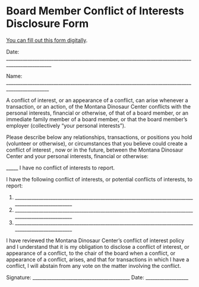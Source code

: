 # Board Member Conflict of Interests Disclosure Form

[You can fill out this form digitally](https://tmdc.cc/board-coi-disclosure?utm_source=gitbook\&utm_medium=link\&utm_campaign=board_handbook).

Date: \_\_\_\_\_\_\_\_\_\_\_\_\_\_\_\_\_\_\_\_\_\_\_\_\_\_\_\_\_\_\_\_\_\_\_\_\_\_\_\_\_\_\_\_\_\_\_\_\_\_\_\_\_\_\_\_\_\_\_\_\_\_\_\_\_\_\_\_\_\_\_\_\_\_\_\_\_\_\_\_\_\_\_\_\_\_\_\_\_\_\_\_\_\_\_\_\_

Name: \_\_\_\_\_\_\_\_\_\_\_\_\_\_\_\_\_\_\_\_\_\_\_\_\_\_\_\_\_\_\_\_\_\_\_\_\_\_\_\_\_\_\_\_\_\_\_\_\_\_\_\_\_\_\_\_\_\_\_\_\_\_\_\_\_\_\_\_\_\_\_\_\_\_\_\_\_\_\_\_\_\_\_\_\_\_\_\_\_\_\_\_\_\_\_\_

A conflict of interest, or an appearance of a conflict, can arise whenever a transaction, or an action, of the Montana Dinosaur Center conflicts with the personal interests, financial or otherwise, of that of a board member, or an immediate family member of a board member, or that the board member’s employer (collectively “your personal interests”).

Please describe below any relationships, transactions, or positions you hold (volunteer or otherwise), or circumstances that you believe could create a conflict of interest , now or in the future, between the Montana Dinosaur Center and your personal interests, financial or otherwise:

\_\_\_\_\_ I have no conflict of interests to report.

I have the following conflict of interests, or potential conflicts of interests, to report:&#x20;

1. \_\_\_\_\_\_\_\_\_\_\_\_\_\_\_\_\_\_\_\_\_\_\_\_\_\_\_\_\_\_\_\_\_\_\_\_\_\_\_\_\_\_\_\_\_\_\_\_\_\_\_\_\_\_\_\_\_\_\_\_\_\_\_\_\_\_\_\_\_\_\_\_\_\_\_\_\_\_\_\_\_\_\_\_\_\_\_\_\_\_\_\_\_\_\_\_\_\_\_
2. \_\_\_\_\_\_\_\_\_\_\_\_\_\_\_\_\_\_\_\_\_\_\_\_\_\_\_\_\_\_\_\_\_\_\_\_\_\_\_\_\_\_\_\_\_\_\_\_\_\_\_\_\_\_\_\_\_\_\_\_\_\_\_\_\_\_\_\_\_\_\_\_\_\_\_\_\_\_\_\_\_\_\_\_\_\_\_\_\_\_\_\_\_\_\_\_\_\_\_
3. \_\_\_\_\_\_\_\_\_\_\_\_\_\_\_\_\_\_\_\_\_\_\_\_\_\_\_\_\_\_\_\_\_\_\_\_\_\_\_\_\_\_\_\_\_\_\_\_\_\_\_\_\_\_\_\_\_\_\_\_\_\_\_\_\_\_\_\_\_\_\_\_\_\_\_\_\_\_\_\_\_\_\_\_\_\_\_\_\_\_\_\_\_\_\_\_\_\_\_

I have reviewed the Montana Dinosaur Center’s conflict of interest policy and I understand that it is my obligation to disclose a conflict of interest, or appearance of a conflict, to the chair of the board when a conflict, or appearance of a conflict, arises, and that for transactions in which I have a conflict, I will abstain from any vote on the matter involving the conflict.

Signature: \_\_\_\_\_\_\_\_\_\_\_\_\_\_\_\_\_\_\_\_\_\_\_\_\_\_\_\_\_\_\_\_\_\_\_\_\_\_\_\_\_ Date: \_\_\_\_\_\_\_\_\_\_\_\_\_\_\_\_\_\_&#x20;
